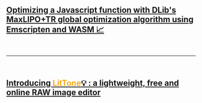 <br>

## [Optimizing a Javascript function with DLib's MaxLIPO+TR global optimization algorithm using Emscripten and WASM 📈](https://dany-demise.github.io/blog/optimizing-a-javascript-function-with-dlibs-maxlipotr-global-optimization-algorithm-using-emscripten-and-wasm)
<br>

---
<br>

## [Introducing <span style="color:#F6AA1C;font-weight:bold;">LitTone</span>💡 : a lightweight, free and online RAW image editor](https://littone.pages.dev)
<br>


